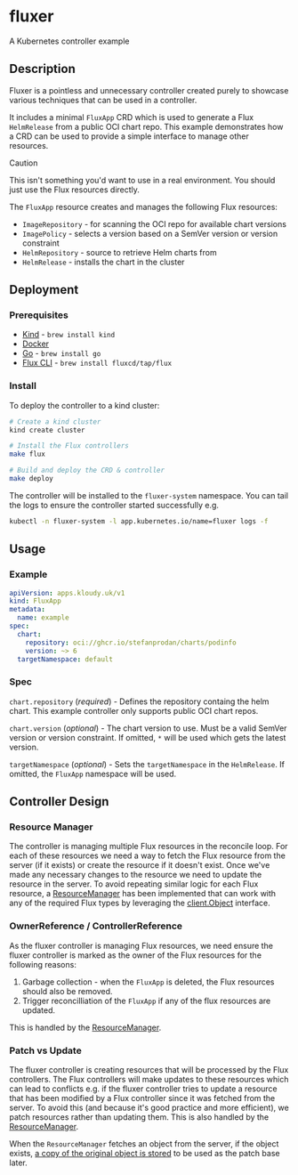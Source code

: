 # fluxer

A Kubernetes controller example

## Description

Fluxer is a pointless and unnecessary controller created purely to showcase various techniques that can be used in a controller.

It includes a minimal `FluxApp` CRD which is used to generate a Flux `HelmRelease` from a public OCI chart repo. This example demonstrates how a CRD can be used to provide a simple interface to manage other resources.

> [!CAUTION]
> This isn't something you'd want to use in a real environment. You should just use the Flux resources directly.

The `FluxApp` resource creates and manages the following Flux resources:

- `ImageRepository` - for scanning the OCI repo for available chart versions
- `ImagePolicy` - selects a version based on a SemVer version or version constraint
- `HelmRepository` - source to retrieve Helm charts from
- `HelmRelease` - installs the chart in the cluster

## Deployment

### Prerequisites

- [Kind](https://kind.sigs.k8s.io/) - `brew install kind`
- [Docker](https://www.docker.com/)
- [Go](https://go.dev/) - `brew install go`
- [Flux CLI](https://fluxcd.io/flux/cmd/) - `brew install fluxcd/tap/flux`

### Install

To deploy the controller to a kind cluster:

```sh
# Create a kind cluster
kind create cluster

# Install the Flux controllers
make flux

# Build and deploy the CRD & controller
make deploy
```

The controller will be installed to the `fluxer-system` namespace. You can tail the logs to ensure the controller started successfully e.g.

```sh
kubectl -n fluxer-system -l app.kubernetes.io/name=fluxer logs -f
```

## Usage

### Example

```yaml
apiVersion: apps.kloudy.uk/v1
kind: FluxApp
metadata:
  name: example
spec:
  chart:
    repository: oci://ghcr.io/stefanprodan/charts/podinfo
    version: ~> 6
  targetNamespace: default
```

### Spec

`chart.repository` (*required*) - Defines the repository containg the helm chart. This example controller only supports public OCI chart repos.

`chart.version` (*optional*) - The chart version to use. Must be a valid SemVer version or version constraint. If omitted, `*` will be used which gets the latest version.

`targetNamespace` (*optional*) - Sets the `targetNamespace` in the `HelmRelease`. If omitted, the `FluxApp` namespace will be used.

## Controller Design

### Resource Manager

The controller is managing multiple Flux resources in the reconcile loop. For each of these resources we need a way to fetch the Flux resource from the server (if it exists) or create the resource if it doesn't exist. Once we've made any necessary changes to the resource we need to update the resource in the server. To avoid repeating similar logic for each Flux resource, a [ResourceManager](./internal/controller/fluxapp_resource_manager.go) has been implemented that can work with any of the required Flux types by leveraging the [client.Object](https://github.com/kubernetes-sigs/controller-runtime/blob/main/pkg/client/object.go) interface.

### OwnerReference / ControllerReference

As the fluxer controller is managing Flux resources, we need ensure the fluxer controller is marked as the owner of the Flux resources for the following reasons:

1. Garbage collection - when the `FluxApp` is deleted, the Flux resources should also be removed.
2. Trigger reconcilliation of the `FluxApp` if any of the flux resources are updated.

This is handled by the [ResourceManager](./internal/controller/fluxapp_resource_manager.go#L70-72).

### Patch vs Update

The fluxer controller is creating resources that will be processed by the Flux controllers. The Flux controllers will make updates to these resources which can lead to conflicts e.g. if the fluxer controller tries to update a resource that has been modified by a Flux controller since it was fetched from the server. To avoid this (and because it's good practice and more efficient), we patch resources rather than updating them. This is also handled by the [ResourceManager](./internal/controller/fluxapp_resource_manager.go#L32-37).

When the `ResourceManager` fetches an object from the server, if the object exists, [a copy of the original object is stored](./internal/controller/fluxapp_resource_manager.go#L75-88) to be used as the patch base later.
